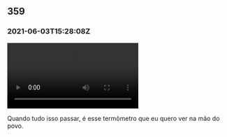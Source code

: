   

359
---

### 2021-06-03T15:28:08Z

![](https://bebiodicionario-com.s3.amazonaws.com/media/posts/202106/196184029_227034088926140_2383442468606971176_n_18011730973314838.mp4)

Quando tudo isso passar, é esse termômetro que eu quero ver na mão do povo.

